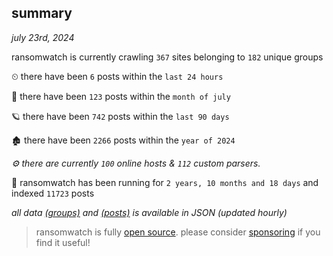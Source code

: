 
## summary
_july 23rd, 2024_

ransomwatch is currently crawling `367` sites belonging to `182` unique groups

⏲ there have been `6` posts within the `last 24 hours`

🦈 there have been `123` posts within the `month of july`

🪐 there have been `742` posts within the `last 90 days`

🏚 there have been `2266` posts within the `year of 2024`

_⚙️ there are currently `100` online hosts & `112` custom parsers._

🦕 ransomwatch has been running for `2 years, 10 months and 18 days` and indexed `11723` posts

_all data  [(groups)](http://ransomwhat.telemetry.ltd/groups) and [(posts)](http://ransomwhat.telemetry.ltd/posts) is available in JSON (updated hourly)_

> ransomwatch is fully [open source](https://github.com/joshhighet/ransomwatch#ransomwatch--). please consider [sponsoring](https://github.com/sponsors/joshhighet) if you find it useful!
